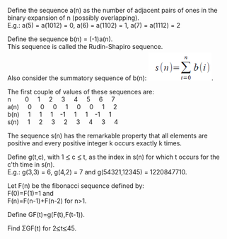   <p>Define the sequence a(n) as the number of adjacent pairs of ones in the binary expansion of n (possibly overlapping).  <br/>E.g.: a(5) = a(1012) = 0, a(6) = a(1102) = 1, a(7) = a(1112) = 2</p>    <p>Define the sequence b(n) = (-1)a(n).  <br/>This sequence is called the Rudin-Shapiro sequence.</p>  <p>Also consider the summatory sequence of b(n): <img src=project/images/p_384_formula.gif style="margin-top:-9px;">.</p>    <p>The first couple of values of these sequences are:  <br/>n&nbsp; &nbsp; &nbsp &nbsp; 0 &nbsp &nbsp; 1 &nbsp &nbsp; 2 &nbsp &nbsp; 3 &nbsp &nbsp; 4 &nbsp &nbsp; 5 &nbsp &nbsp; 6 &nbsp &nbsp; 7  <br/>a(n) &nbsp &nbsp; 0 &nbsp &nbsp; 0 &nbsp &nbsp; 0 &nbsp &nbsp; 1 &nbsp &nbsp; 0 &nbsp &nbsp; 0 &nbsp &nbsp; 1 &nbsp &nbsp; 2  <br/>b(n) &nbsp &nbsp; 1 &nbsp &nbsp; 1 &nbsp &nbsp; 1 &nbsp &nbsp;-1 &nbsp &nbsp; 1 &nbsp &nbsp; 1 &nbsp &nbsp;-1 &nbsp &nbsp; 1  <br/>s(n) &nbsp &nbsp; 1 &nbsp &nbsp; 2 &nbsp &nbsp; 3 &nbsp &nbsp; 2 &nbsp &nbsp; 3 &nbsp &nbsp; 4 &nbsp &nbsp; 3 &nbsp &nbsp; 4</p>    <p>The sequence s(n) has the remarkable property that all elements are positive and every positive integer k occurs exactly k times.</p>    <p>Define g(t,c), with 1 <img src='images/symbol_le.gif' width='10' height='12' alt='&le;' border='0' style='vertical-align:middle;' /> c <img src='images/symbol_le.gif' width='10' height='12' alt='&le;' border='0' style='vertical-align:middle;' /> t, as the index in s(n) for which t occurs for the c'th time in s(n).  <br/>E.g.: g(3,3) = 6, g(4,2) = 7 and g(54321,12345) = 1220847710.</p>    <p>Let F(n) be the fibonacci sequence defined by:  <br/>F(0)=F(1)=1 and  <br/>F(n)=F(n-1)+F(n-2) for n>1.</p>    <p>Define GF(t)=g(F(t),F(t-1)).</p>    <p>Find &Sigma;GF(t) for 2<img src='images/symbol_le.gif' width='10' height='12' alt='&le;' border='0' style='vertical-align:middle;' />t<img src='images/symbol_le.gif' width='10' height='12' alt='&le;' border='0' style='vertical-align:middle;' />45.</p>  